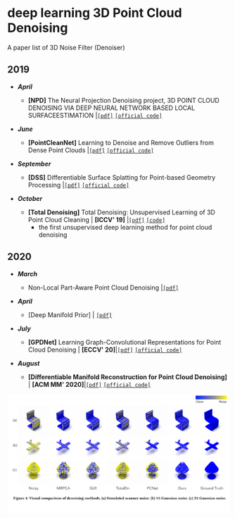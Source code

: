 # deep learning 3D Point Cloud Denoising
A paper list of 3D Noise Filter (Denoiser)

## 2019

- ***April***
  - **[NPD]** The Neural Projection Denoising project, 3D POINT CLOUD DENOISING VIA DEEP NEURAL NETWORK BASED LOCAL SURFACEESTIMATION  |[`[pdf]`](https://arxiv.org/pdf/1904.04427.pdf) [`[official code]`](https://github.com/chaojingduan/Neural-Projection) 

- ***June***
  - **[PointCleanNet]** Learning to Denoise and Remove Outliers from Dense Point Clouds |[`[pdf]`](https://arxiv.org/pdf/1901.01060.pdf) [`[official code]`](https://github.com/mrakotosaon/pointcleannet) 

- ***September***
  - **[DSS]** Differentiable Surface Splatting for Point-based Geometry Processing |[`[pdf]`](https://arxiv.org/pdf/1906.04173.pdf) [`[official code]`](https://github.com/yifita/DSS) 

- ***October***
  - **[Total Denoising]** Total Denoising: Unsupervised Learning of 3D Point Cloud Cleaning | **[ICCV' 19]** |[`[pdf]`](https://arxiv.org/pdf/1904.07615.pdf) [`[code]`](https://github.com/phermosilla/TotalDenoising)
    - the first unsupervised deep learning method for point cloud denoising



## 2020

- ***March***
  - Non-Local Part-Aware Point Cloud Denoising  |[`[pdf]`](https://arxiv.org/pdf/2003.06631.pdf)


- ***April***
  - [Deep Manifold Prior] | [`[pdf]`](https://arxiv.org/pdf/2004.04242.pdf)

- ***July***
  - **[GPDNet]** Learning Graph-Convolutional Representations for Point Cloud Denoising | **[ECCV' 20]**|[`[pdf]`](https://arxiv.org/pdf/2007.02578.pdf) [`[official code]`](https://github.com/diegovalsesia/GPDNet) 

- ***August***
  - **[Differentiable Manifold Reconstruction for Point Cloud Denoising]** | **[ACM MM' 2020]**|[`[pdf]`](https://arxiv.org/pdf/2007.13551.pdf) [`[official code]`](https://github.com/luost26/DMRDenoise) 

<p align="center">
  <img width="1000" src="/assets/comparison_of_denoising_methods.png" "Visual comparison of denoising methods.">
</p>
